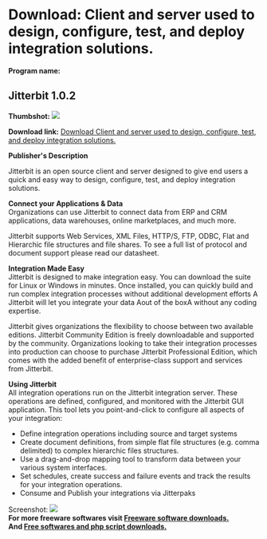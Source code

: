 # Download: Client and server used to design, configure, test, and deploy integration solutions.

**Program name:**

## Jitterbit 1.0.2

  
**Thumbshot:** ![](http://www.freewarefiles.com/screenshot/jitterbit_md.gif)   
  
**Download link:** [Download Client and server used to design, configure, test, and deploy integration solutions.](http://freesoftwares.boysofts.com/Jitterbit_program_21149.html)  
  


**Publisher's Description**  
  


Jitterbit is an open source client and server designed to give end users a quick and easy way to design, configure, test, and deploy integration solutions. 

**Connect your Applications & Data**  
Organizations can use Jitterbit to connect data from ERP and CRM applications, data warehouses, online marketplaces, and much more.

Jitterbit supports Web Services, XML Files, HTTP/S, FTP, ODBC, Flat and Hierarchic file structures and file shares. To see a full list of protocol and document support please read our datasheet.

**Integration Made Easy**  
Jitterbit is designed to make integration easy. You can download the suite for Linux or Windows in minutes. Once installed, you can quickly build and run complex integration processes without additional development efforts A Jitterbit will let you integrate your data Aout of the boxA without any coding expertise.

Jitterbit gives organizations the flexibility to choose between two available editions. Jitterbit Community Edition is freely downloadable and supported by the community. Organizations looking to take their integration processes into production can choose to purchase Jitterbit Professional Edition, which comes with the added benefit of enterprise-class support and services from Jitterbit.

**Using Jitterbit**  
All integration operations run on the Jitterbit integration server. These operations are defined, configured, and monitored with the Jitterbit GUI application. This tool lets you point-and-click to configure all aspects of your integration:

  * Define integration operations including source and target systems 
  * Create document definitions, from simple flat file structures (e.g. comma delimited) to complex hierarchic files structures. 
  * Use a drag-and-drop mapping tool to transform data between your various system interfaces. 
  * Set schedules, create success and failure events and track the results for your integration operations. 
  * Consume and Publish your integrations via Jitterpaks 

  
  
Screenshot: ![](http://www.freewarefiles.com/screenshot/jitterbit.gif)   
**For more freeware softwares visit [Freeware software downloads.](http://freesoftwares.boysofts.com/)**   
**And [Free softwares and php script downloads.](http://www.boysofts.com/)**
